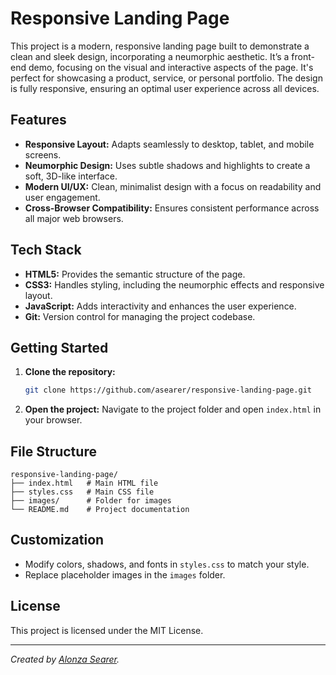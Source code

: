 # Responsive Landing Page

This project is a modern, responsive landing page built to demonstrate a clean and sleek design, incorporating a neumorphic aesthetic. It’s a front-end demo, focusing on the visual and interactive aspects of the page. It's perfect for showcasing a product, service, or personal portfolio. The design is fully responsive, ensuring an optimal user experience across all devices.

## Features

- **Responsive Layout:** Adapts seamlessly to desktop, tablet, and mobile screens.
- **Neumorphic Design:** Uses subtle shadows and highlights to create a soft, 3D-like interface.
- **Modern UI/UX:** Clean, minimalist design with a focus on readability and user engagement.
- **Cross-Browser Compatibility:** Ensures consistent performance across all major web browsers.

## Tech Stack

- **HTML5:** Provides the semantic structure of the page.
- **CSS3:** Handles styling, including the neumorphic effects and responsive layout.
- **JavaScript:** Adds interactivity and enhances the user experience.
- **Git:** Version control for managing the project codebase.

## Getting Started

1. **Clone the repository:**
   
   ```bash
   git clone https://github.com/asearer/responsive-landing-page.git
   ```

2. **Open the project:**
   Navigate to the project folder and open `index.html` in your browser.

## File Structure

```plaintext
responsive-landing-page/
├── index.html   # Main HTML file
├── styles.css   # Main CSS file
├── images/      # Folder for images
└── README.md    # Project documentation
```

## Customization

- Modify colors, shadows, and fonts in `styles.css` to match your style.
- Replace placeholder images in the `images` folder.

## License

This project is licensed under the MIT License.

---

*Created by [Alonza Searer](https://github.com/asearer).*






